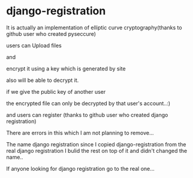 # django-registration

It is actually an implementation of elliptic curve cryptography(thanks to github user who created pyseccure)

users can Upload files 

and 

encrypt it using a key which is generated by site

also will be able to decrypt it.


if we give the public key of another user

the encrypted file can only be decrypted by that user's account..:)

and users can register (thanks to github user who created django registration)

There are errors in this which I am not planning to remove...

The name django registration since I copied django-registration from the real django registration I bulid the rest on top of it and didn't changed the name..

If anyone looking for django registration go to the real one... 
